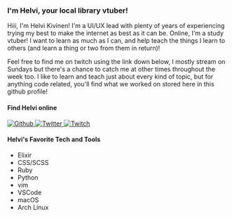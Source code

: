 ### I'm Helvi, your local library vtuber!

Hiii, I'm Helvi Kivinen! I'm a UI/UX lead with plenty of years of experiencing trying my best to make the internet as best as it can be. Online, I'm a study vtuber! I want to learn as much as I can, and help teach the things I learn to others (and learn a thing or two from them in return)!

Feel free to find me on twitch using the link down below, I mostly stream on Sundays but there's a chance to catch me at other times throughout the week too. I like to learn and teach just about every kind of topic, but for anything code related, you'll find what we worked on stored here in this github profile!

#### Find Helvi online

<a href="https://github.com/helvikivinen" target="_blank">
  <img src=https://img.shields.io/badge/github-%2324292e.svg?&style=for-the-badge&logo=github&logoColor=white alt="Github" />
</a>

<a href="https://twitter.com/helvikivinen" target="_blank">
  <img src=https://img.shields.io/badge/twitter-%2300acee.svg?&style=for-the-badge&logo=twitter&logoColor=white alt="Twitter" />
</a>

<a href="https://github.com/helvikivinen" target="_blank">
  <img src="https://img.shields.io/badge/twitch-%239146ff.svg?&style=for-the-badge&logo=twitch&logoColor=white" alt="Twitch" />
</a>

#### Helvi's Favorite Tech and Tools

- Elixir
- CSS/SCSS
- Ruby
- Python
- vim
- VSCode
- macOS
- Arch Linux

<!--
**helvikivinen/helvikivinen** is a ✨ _special_ ✨ repository because its `README.md` (this file) appears on your GitHub profile.

Here are some ideas to get you started:

- 🔭 I’m currently working on ...
- 🌱 I’m currently learning ...
- 👯 I’m looking to collaborate on ...
- 🤔 I’m looking for help with ...
- 💬 Ask me about ...
- 📫 How to reach me: ...
- 😄 Pronouns: ...
- ⚡ Fun fact: ...
-->
